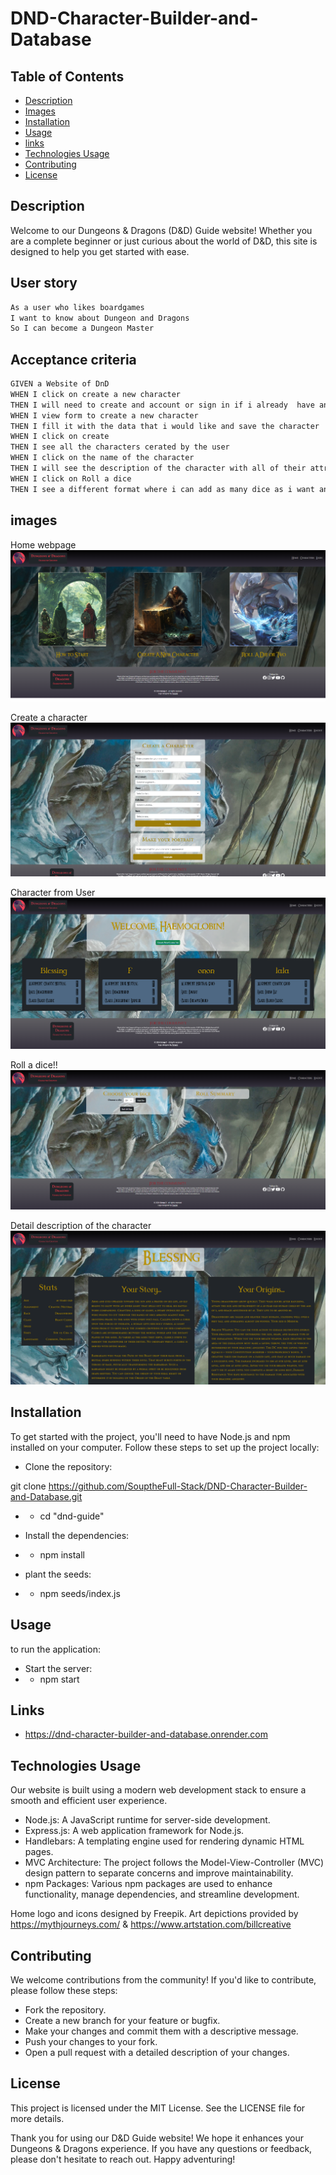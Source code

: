 # DND-Character-Builder-and-Database

## Table of Contents

- [Description](#Description)
- [Images](#images)
- [Installation](#installation)
- [Usage](#Usage)
- [links](#links)
- [Technologies Usage](#technologies-usage)
- [Contributing](#contributing)
- [License](#license)

## Description

Welcome to our Dungeons & Dragons (D&D) Guide website! Whether you are a complete beginner or just curious about the world of D&D, this site is designed to help you get started with ease. 
## User story 

```md
As a user who likes boardgames
I want to know about Dungeon and Dragons
So I can become a Dungeon Master
```
## Acceptance criteria

```md
GIVEN a Website of DnD
WHEN I click on create a new character
THEN I will need to create and account or sign in if i already  have an existing
WHEN I view form to create a new character 
THEN I fill it with the data that i would like and save the character
WHEN I click on create  
THEN I see all the characters cerated by the user
WHEN I click on the name of the character 
THEN I will see the description of the character with all of their attributes
WHEN I click on Roll a dice  
THEN I see a different format where i can add as many dice as i want and the summary of the previous rolls
```

## images 

Home webpage
![app_homepage](/public/images/hompage.png "app home page")

Create a character
![app_create](/public/images/create.png "Create")

Character from User
![app_userCharacter](/public/images/userCharacters.png "userCharacter")

Roll a dice!!
![app_Dice](/public/images/Dice.png "Dice")

Detail description of the character
![app_Description](/public/images/Description.png "Description")

## Installation

To get started with the project, you'll need to have Node.js and npm installed on your computer. Follow these steps to set up the project locally:

- Clone the repository:

git clone https://github.com/SouptheFull-Stack/DND-Character-Builder-and-Database.git
- - cd "dnd-guide"

- Install the dependencies:

- - npm install

- plant the seeds:
- - npm seeds/index.js

## Usage 
to run the application:

- Start the server:
- - npm start

## Links 

- https://dnd-character-builder-and-database.onrender.com

## Technologies Usage

Our website is built using a modern web development stack to ensure a smooth and efficient user experience.

- Node.js: A JavaScript runtime for server-side development.
- Express.js: A web application framework for Node.js.
- Handlebars: A templating engine used for rendering dynamic HTML pages.
- MVC Architecture: The project follows the Model-View-Controller (MVC)   design pattern to separate concerns and improve maintainability.
- npm Packages: Various npm packages are used to enhance functionality, manage dependencies, and streamline development.

Home logo and icons designed by Freepik. Art depictions provided by https://mythjourneys.com/ & https://www.artstation.com/billcreative

## Contributing

We welcome contributions from the community! If you'd like to contribute, please follow these steps:

- Fork the repository.
- Create a new branch for your feature or bugfix.
- Make your changes and commit them with a descriptive message.
- Push your changes to your fork.
- Open a pull request with a detailed description of your changes.

## License

This project is licensed under the MIT License. See the LICENSE file for more details.

Thank you for using our D&D Guide website! We hope it enhances your Dungeons & Dragons experience. If you have any questions or feedback, please don't hesitate to reach out. Happy adventuring!

